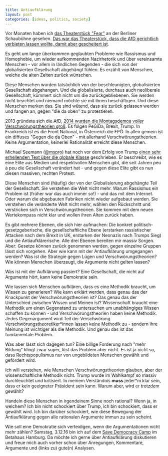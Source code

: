 ```yaml
---
title: Antiaufklärung
layout: post
categories: [ideas, politics, society]
---
```


Vor Monaten haben ich <a href="http://www.schaubuehne.de/de/produktionen/fear.html/ID_Vorstellung=1858&amp;m=168">das Theaterstück "Fear"</a> an der Berliner Schaubühne gesehen. <a href="http://www.tagesspiegel.de/kultur/schaubuehne-berlin-fear-siegt-ueber-die-angst-von-afd-und-pegida/12727778.html">Das war das Theaterstück, dass die AfD gerichtlich verbieten lassen wollte, damit aber gescheitert ist</a>.

Es geht um lange überkommen geglaubten Probleme wie Rassismus und Homophobie, um wieder aufkommenden Nazirhetorik und über vereinsamte Menschen - vor allem in ländlichen Gegenden - die sich von der globalisierten Gesellschaft abgehängt fühlen. Es erzählt von Menschen, welche die alten Zeiten zurück wünschen.

Diese Menschen wurden tatsächlich von der beschleunigten, globalisierten Gesellschaft abgehangen. Und die globalisierte, durchaus auch neoliberale Gesellschaft, kümmert sich nicht um die zurückgebliebenen. Sie werden nicht beachtet und niemand möchte sie mit ihnen beschäftigen. Und diese Menschen merken das. Sie sind wütend, dass sie zurück gelassen werden und fangen an, gegen "die da oben" zu protestieren.

2013 gründete sich die AfD, <a href="http://www.zeit.de/gesellschaft/2014-04/montagsdemo-mahnwache-frieden-berlin/komplettansicht">2014 wurden die Montagsdemos voller Verschwörungstheorien groß</a>. Es folgen PeGiDa, Brexit, Trump. In Frankreich ist es die Front National, in Österreich die FPÖ. In allen gemein ist ein diffuses "Gegen die da Oben" - mit allerhand Verschwörungstheorien. Keine Argumentation, keinerlei Rationalität erreicht diese Menschen.

Michael Seemann (<a href="https://twitter.com/mspro">@mspro</a>) hat noch vor dem Erfolg von Trump <a href="http://mspr0.de/?p=4696">einen sehr erhellenden Text über die globale Klasse</a> geschrieben. Er beschreibt, wie es eine Elite aus Medien und respektvollen Menschen gibt, die seit Jahren peu à peu die Gesellschaft verändert hat - und gegen diese Elite gibt es nun diesen massiven, rechten Protest.

Diese Menschen sind (häufig) der von der Globalisierung abgehängte Teil der Gesellschaft. Sie verstehen die Welt nicht mehr. Warum Rassismus ein Problem ist (früher war das auch immer so!) - und das mit dem Internet. Oder warum die abgebauten Fabriken nicht wieder aufgebaut werden. Sie verstehen die veränderte Welt nicht mehr, wählen den Rückschritt und verstricken sich in Verschwörungstheorien. Sie kommen mit dem neuen Wertekompass nicht klar und wollen ihren Alten zurück haben.

Es gibt mehrere Ebenen, die sich hier aufmachen: Die konkret politisch-gesetzgeberische, die gesellschaftliche Ebene (erstarken rassistischer Attacken nach dem Brexit in UK, erstarken der Neonazis nach Trumps Sieg) und die Antiaufklärerische. Alle drei Ebenen bereiten mir massiv Sorgen. Aber: Gesetze können zurück genommen werden, gegen einzelne Gruppen lässt sich vorgehen. Aber wie kann mit der Antiaufklärung umgegangen werden? Was ist die Strategie gegen Lügen und Verschwörungstheorien? Wie können Menschen überzeugt, die Argumente nicht gelten lassen?

Was ist mit der Aufklärung passiert? Eine Gesellschaft, die nicht auf Argumente hört, kann keine Demokratie sein.

Wie lassen sich Menschen aufklären, dass es eine Methodik braucht, um Wissen zu generieren? Wie kann erklärt werden, dass genau das der Knackpunkt der Verschwörungstheorien ist? Das genau das der Unterschied zwischen Wissen und Meinen ist? Wissenschaft braucht eine Methodik um einen Gegenstand zu untersuchen um unabhängiges Wissen schaffen zu können - und Verschwörungstheorien haben keine Methodik. Jedes Gegenargument wird Teil der Verschwörung. Verschwörungstheoretiker\*innen lassen keine Methodik zu - sondern ihre Meinung ist wichtiger als die Methodik. Und genau das ist das fundamentale Problem.

Was aber lässt sich dagegen tun? Eine billige Forderung nach "mehr Bildung" klingt zwar super, löst das Problem aber nicht. Es ist ja nicht so, dass Rechtspopulismus nur von ungebildeten Menschen gewählt und gefördert wird.

Ich will verstehen, wie Menschen Verschwörungstheorien glauben, aber der wissenschaftliche Methodik nicht. Trump wurde im Wahlkampf so massiv durchleuchtet und kritisiert. In meinem Verständnis <b>muss</b> jeder\*m klar sein, dass er kein geeigneter Präsident sein kann. Warum aber, wird er trotzdem gewählt?

Handeln diese Menschen in irgendeinem Sinne noch rational? Wenn ja, in welchem?
Ich bin nicht schockiert über Trump, ich bin schockiert, dass er gewählt wird. Ich bin darüber schockiert, wie diese Bewegung der Antiaufklärung gegen alle rationalen Argumente immun zu sein scheint.

Wie soll eine Demokratie sich verteidigen, wenn die Argumentationen nicht mehr zählen?
Samstag, 3.12.16 bin ich auf dem <a href="http://savedemocracy.camp/">Save Democracy Camp</a> im Betahaus Hamburg. Da möchte ich gerne über Antiaufklärung diskutieren und freue mich auch vorher schon über Anregungen, Kommentare, Argumente und (links zu) gute(n) Analysen.
